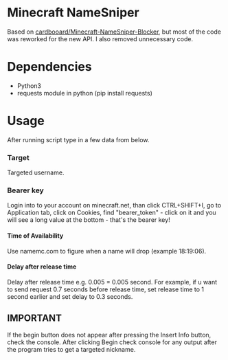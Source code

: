 # Minecraft NameSniper

Based on [cardbooard/Minecraft-NameSniper-Blocker](https://github.com/cardbooard/Minecraft-NameSniper-Blocker), but most of the code was reworked for the new API. I also removed unnecessary code.

# Dependencies
- Python3
- requests module in python (pip install requests)

# Usage

After running script type in a few data from below.

### Target

Targeted username.

### Bearer key

Login into to your account on minecraft.net, than click CTRL+SHIFT+I, go to Application tab, click on Cookies, find "bearer_token" - click on it and you will see a long value at the bottom - that's the bearer key!

#### Time of Availability

Use namemc.com to figure when a name will drop (example 18:19:06).

#### Delay after release time
Delay after release time e.g. 0.005 = 0.005 second. For example, if u want to send request 0.7 seconds before release time, set release time to 1 second earlier and set delay to 0.3 seconds.

## IMPORTANT
If the begin button does not appear after pressing the Insert Info button, check the console. After clicking Begin check console for any output after the program tries to get a targeted nickname.
